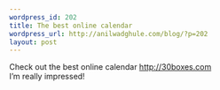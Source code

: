 ```yaml
--- 
wordpress_id: 202
title: The best online calendar
wordpress_url: http://anilwadghule.com/blog/?p=202
layout: post
---
```

Check out the best online calendar <a href="http://30boxes.com/">http://30boxes.com</a><br /><img alt="" src="http://img512.imageshack.us/img512/3465/30boxes2cw.jpg" border="0" /><br />I’m really impressed!
